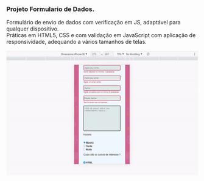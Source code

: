 ###  Projeto Formulario de Dados. </br>
Formulário de envio de dados com verificação em JS, adaptável para qualquer dispositivo. </br>
Práticas em HTML5, CSS e com validação em JavaScript com aplicação de responsividade, adequando a vários tamanhos de telas.</br>

![ Formulario de Dados ](https://github.com/robsonalves04/Projeto-Formulario/blob/main/gif-formulario.gif)
